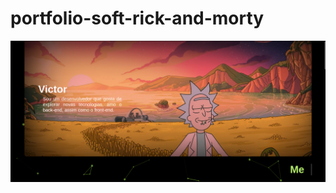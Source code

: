 # portfolio-soft-rick-and-morty

 <img src="https://github.com/supppus/portfolio-soft-rick-and-morty/blob/main/apresentacao/dark/primeira.png?raw=true">
